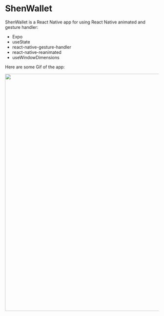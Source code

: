 # ShenWallet

ShenWallet is a React Native app for using React Native animated and gesture handler:


- Expo
- useState
- react-native-gesture-handler
- react-native-reanimated
- useWindowDimensions

  

Here are some Gif of the app:

<img width="777" src="/shengptpro/birici.gif">


